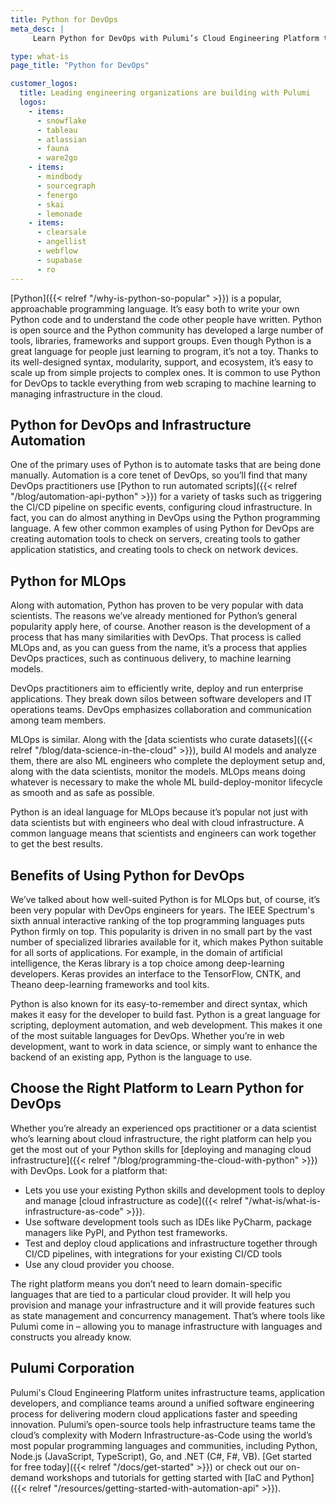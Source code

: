 ```yaml
---
title: Python for DevOps
meta_desc: |
     Learn Python for DevOps with Pulumi’s Cloud Engineering Platform to deliver modern cloud applications faster and speed innovation.

type: what-is
page_title: "Python for DevOps"

customer_logos:
  title: Leading engineering organizations are building with Pulumi
  logos:
    - items:
      - snowflake
      - tableau
      - atlassian
      - fauna
      - ware2go
    - items:
      - mindbody
      - sourcegraph
      - fenergo
      - skai
      - lemonade
    - items:
      - clearsale
      - angellist
      - webflow
      - supabase
      - ro
---
```


[Python]({{< relref "/why-is-python-so-popular" >}}) is a popular, approachable programming language. It’s easy both to write your own Python code and to understand the code other people have written. Python is open source and the Python community has developed a large number of tools, libraries, frameworks and support groups. Even though Python is a great language for people just learning to program, it’s not a toy. Thanks to its well-designed syntax, modularity, support, and ecosystem, it’s easy to scale up from simple projects to complex ones. It is common to use Python for DevOps to tackle everything from web scraping to machine learning to managing infrastructure in the cloud.

## Python for DevOps and Infrastructure Automation

One of the primary uses of Python is to automate tasks that are being done manually. Automation is a core tenet of DevOps, so you’ll find that many DevOps practitioners use [Python to run automated scripts]({{< relref "/blog/automation-api-python" >}}) for a variety of tasks such as triggering the CI/CD pipeline on specific events, configuring cloud infrastructure. In fact, you can do almost anything in DevOps using the Python programming language. A few other common examples of using Python for DevOps are creating automation tools to check on servers, creating tools to gather application statistics, and creating tools to check on network devices.

## Python for MLOps

Along with automation, Python has proven to be very popular with data scientists. The reasons we’ve already mentioned for Python’s general popularity apply here, of course. Another reason is the development of a process that has many similarities with DevOps. That process is called MLOps and, as you can guess from the name, it’s a process that applies DevOps practices, such as continuous delivery, to machine learning models.

DevOps practitioners aim to efficiently write, deploy and run enterprise applications. They break down silos between software developers and IT operations teams. DevOps emphasizes collaboration and communication among team members.

MLOps is similar. Along with the [data scientists who curate datasets]({{< relref "/blog/data-science-in-the-cloud" >}}), build AI models and analyze them, there are also ML engineers who complete the deployment setup and, along with the data scientists, monitor the models. MLOps means doing whatever is necessary to make the whole ML build-deploy-monitor lifecycle as smooth and as safe as possible.

Python is an ideal language for MLOps because it’s popular not just with data scientists but with engineers who deal with cloud infrastructure. A common language means that scientists and engineers can work together to get the best results.

## Benefits of Using Python for DevOps

We’ve talked about how well-suited Python is for MLOps but, of course, it’s been very popular with DevOps engineers for years. The IEEE Spectrum's sixth annual interactive ranking of the top programming languages puts Python firmly on top. This popularity is driven in no small part by the vast number of specialized libraries available for it, which makes Python suitable for all sorts of applications. For example, in the domain of artificial intelligence, the Keras library is a top choice among deep-learning developers. Keras provides an interface to the TensorFlow, CNTK, and Theano deep-learning frameworks and tool kits.

Python is also known for its easy-to-remember and direct syntax, which makes it easy for the developer to build fast. Python is a great language for scripting, deployment automation, and web development. This makes it one of the most suitable languages for DevOps. Whether you’re in web development, want to work in data science, or simply want to enhance the backend of an existing app, Python is the language to use.

## Choose the Right Platform to Learn Python for DevOps

Whether you’re already an experienced ops practitioner or a data scientist who’s learning about cloud infrastructure, the right platform can help you get the most out of your Python skills for [deploying and managing cloud infrastructure]({{< relref "/blog/programming-the-cloud-with-python" >}}) with DevOps. Look for a platform that:

- Lets you use your existing Python skills and development tools to deploy and manage [cloud infrastructure as code]({{< relref "/what-is/what-is-infrastructure-as-code" >}}).
- Use software development tools such as IDEs like PyCharm, package managers like PyPI, and Python test frameworks.
- Test and deploy cloud applications and infrastructure together through CI/CD pipelines, with integrations for your existing CI/CD tools
- Use any cloud provider you choose.

The right platform means you don’t need to learn domain-specific languages that are tied to a particular cloud provider. It will help you provision and manage your infrastructure and it will provide features such as state management and concurrency management. That’s where tools like Pulumi come in – allowing you to manage infrastructure with languages and constructs you already know.

## Pulumi Corporation

Pulumi's Cloud Engineering Platform unites infrastructure teams, application developers, and compliance teams around a unified software engineering process for delivering modern cloud applications faster and speeding innovation. Pulumi’s open-source tools help infrastructure teams tame the cloud’s complexity with Modern Infrastructure-as-Code using the world’s most popular programming languages and communities, including Python, Node.js (JavaScript, TypeScript), Go, and .NET (C#, F#, VB). [Get started for free today]({{< relref "/docs/get-started" >}}) or check out our on-demand workshops and tutorials for getting started with [IaC and Python]({{< relref "/resources/getting-started-with-automation-api" >}}).
